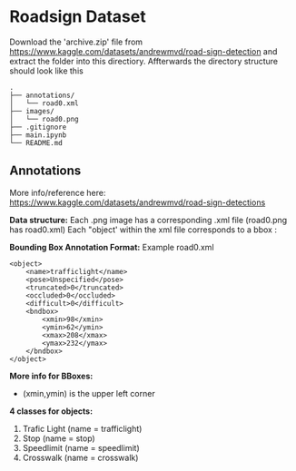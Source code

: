 # Roadsign Dataset

Download the 'archive.zip' file from https://www.kaggle.com/datasets/andrewmvd/road-sign-detection and extract the folder into this directiory.
Affterwards the directory structure should look like this
    
    .
    ├── annotations/
    │   └── road0.xml
    ├── images/
    │   └── road0.png
    ├── .gitignore
    ├── main.ipynb
    └── README.md


## Annotations

More info/reference here: https://www.kaggle.com/datasets/andrewmvd/road-sign-detections

**Data structure:** 
Each .png image has a corresponding .xml file (road0.png has road0.xml)
Each "object' within the xml file corresponds to a bbox : 



**Bounding Box Annotation Format:**
Example road0.xml

```
<object>
    <name>trafficlight</name>
    <pose>Unspecified</pose>
    <truncated>0</truncated>
    <occluded>0</occluded>
    <difficult>0</difficult>
    <bndbox>
        <xmin>98</xmin>
        <ymin>62</ymin>
        <xmax>208</xmax>
        <ymax>232</ymax>
    </bndbox>
</object>
```
**More info for BBoxes:**
- (xmin,ymin) is the upper left corner


**4 classes for objects:**

1. Trafic Light (name = trafficlight)
2. Stop (name = stop)
3. Speedlimit (name = speedlimit)
4. Crosswalk (name = crosswalk)


